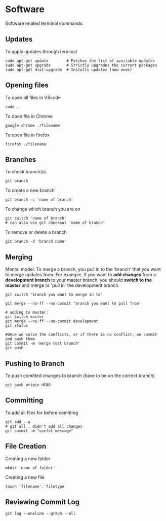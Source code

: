 # Software

Software related terminal commands.

## Updates

To apply updates through terminal

```terminal
sudo apt-get update        # Fetches the list of available updates
sudo apt-get upgrade       # Strictly upgrades the current packages
sudo apt-get dist-upgrade  # Installs updates (new ones)
```

## Opening files

To open all files in VScode

```terminal
code . 
```

To open file in Chrome

```terminal
google-chrome ./filename
```

To open file in firefox

```terminal
firefox ./filename
```

## Branches

To check branch(s).

``` terminal
git branch
```

To create a new branch
``` terminal
git branch -c 'name of branch'
```

To change which branch you are on
``` terminal
git switch 'name of branch'
# can also use git checkout 'name of branch'
```

To remove or delete a branch
```terminal
git branch -d 'branch name'
```

## Merging

Mental model: To merge a branch, you pull in to the 'branch' that you want to merge updates from. For example, if you want to 
**add changes** from a **development branch** to your master branch, you should **switch to the master** and merge or 'pull in' the development branch. 

```terminal
git switch 'branch you want to merge in to'

git merge --no-ff --no-commit 'branch you want to pull from'

# adding to master:
git switch master
git merge --no-ff --no-commit development
git status

#Once we solve the conflicts, or if there is no conflict, we commit and push them
git commit -m 'merge test branch'
git push
```

## Pushing to Branch

To push comitted changes to branch (have to be on the correct branch)
```terminal
git push origin HEAD
```

## Committing

To add all files for before comitting
``` terminal
git add --a
# git all . didn't add all changes
git commit -m "useful message"
```

## File Creation

Creating a new folder
``` terminal
mkdir 'name of folder'
```

Creating a new file
```terminal
touch 'filename'.'filetype
```

## Reviewing Commit Log

```terminal
git log --oneline --graph --all
```




